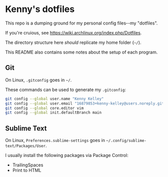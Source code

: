 # Kenny's dotfiles
This repo is a dumping ground for my personal config files--my "dotfiles".

If you're cruious, see https://wiki.archlinux.org/index.php/Dotfiles.

The directory structure here *should* replicate my home folder (`~/`).

This README also contains some notes about the setup of each program.

## Git
On Linux, `.gitconfig` goes in `~/`.

These commands can be used to generate my `.gitconfig`:
```bash
git config --global user.name "Kenny Kelley"
git config --global user.email "16879853+kenny-kelley@users.noreply.github.com"
git config --global core.editor vim
git config --global init.defaultBranch main
```

## Sublime Text
On Linux, `Preferences.sublime-settings` goes in `~/.config/sublime-text/Packages/User`.

I usually install the following packages via Package Control:
- TrailingSpaces
- Print to HTML
